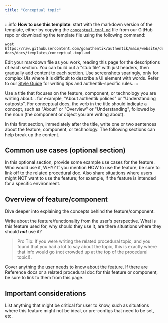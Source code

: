 ```yaml
---
title: "Conceptual topic"
---
```


:::info
**How to use this template**: start with the markdown version of the template, either by copying the [`conceptual.tmpl.md`](https://github.com/goauthentik/authentik/tree/main/website/developer-docs/docs/templates) file from our GitHub repo or downloading the template file using the following command:

```
wget https://raw.githubusercontent.com/goauthentik/authentik/main/website/developer-docs/docs/templates/conceptual.tmpl.md
```

Edit your markdown file as you work, reading this page for the descriptions of each section. You can build out a "stub file" with just headers, then gradually add content to each section. Use screenshots sparingly, only for complex UIs where it is difficult to describe a UI element with words. Refer to our [Style Guide](../style-guide.mdx) for writing tips and authentik-specific rules.
:::

Use a title that focuses on the feature, component, or technology you are writing about... for example, "About authentik polices" or "Understanding outposts". For conceptual docs, the verb in the title should indicate a concept, such as "About" or "Overview" or "Understanding", followed by the noun (the component or object you are writing about).

In this first section, immediately after the title, write one or two sentences about the feature, component, or technology. The following sections can help break up the content.

## Common use cases (optional section)

In this optional section, provide some example use cases for the feature. Who would use it, WHY? If you mention HOW to use the feature, be sure to link off to the related procedural doc. Also share situations where users might NOT want to use the feature; for example, if the feature is intended for a specific environment.

## Overview of feature/component

Dive deeper into explaining the concepts behind the feature/component.

Write about the feature/functionality from the user's perspective. What is this feature used for, why should they use it, are there situations where they should **_not_** use it?

> Pro Tip: If you were writing the related procedural topic, and you found that you had a lot to say about the topic, this is exactly where that info would go (not crowded up at the top of the procedural topic!).

Cover anything the user needs to know about the feature. If there are Reference docs or a related procedural doc for this feature or component, be sure to link to them from this page.

## Important considerations

List anything that might be critical for user to know, such as situations where this feature might not be ideal, or pre-configs that need to be set, etc.
